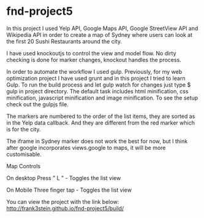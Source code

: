 # fnd-project5

In this project I used Yelp API, Google Maps API, Google StreetView API and Wikipedia API in order to create a map of Sydney where users can look at the first 20 Sushi Restaurants around the city.

I have used knockoutjs to control the view and model flow. No dirty checking is done for marker changes, knockout handles the process.

In order to automate the workflow I used gulp. Previously, for my web optimization project I have used grunt and in this project I tried to learn Gulp. To run the build process and let gulp watch for changes just type $ gulp in project directory. The default task includes html minification, css minification, javascript minification and image minification. To see the setup check out the gulpjs file.

The markers are numbered to the order of the list items, they are sorted as in the Yelp data callback. And they are different from the red marker which is for the city.

The iframe in Sydney marker does not work the best for now, but I think after google incorporates views.google to maps, it will be more customisable.

Map Controls 

On desktop
Press " L " - Toggles the list view

On Mobile
Three finger tap - Toggles the list view

You can view the project with the link below:
http://frank3stein.github.io/fnd-project5/build/

